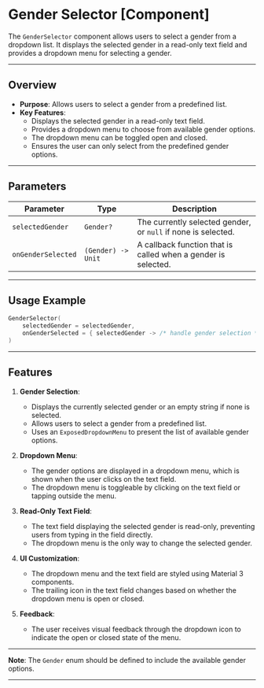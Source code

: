 # Gender Selector [Component]

The `GenderSelector` component allows users to select a gender from a dropdown list. It displays the selected gender in a read-only text field and provides a dropdown menu for selecting a gender.

---

## Overview

- **Purpose**: Allows users to select a gender from a predefined list.
- **Key Features**:
    - Displays the selected gender in a read-only text field.
    - Provides a dropdown menu to choose from available gender options.
    - The dropdown menu can be toggled open and closed.
    - Ensures the user can only select from the predefined gender options.

---

## Parameters

| Parameter          | Type               | Description                                                   |
|--------------------|--------------------|---------------------------------------------------------------|
| `selectedGender`   | `Gender?`          | The currently selected gender, or `null` if none is selected. |
| `onGenderSelected` | `(Gender) -> Unit` | A callback function that is called when a gender is selected. |

---

## Usage Example

```kotlin
GenderSelector(
    selectedGender = selectedGender,
    onGenderSelected = { selectedGender -> /* handle gender selection */ }
)
```

---

## Features

1. **Gender Selection**:
    - Displays the currently selected gender or an empty string if none is selected.
    - Allows users to select a gender from a predefined list.
    - Uses an `ExposedDropdownMenu` to present the list of available gender options.

2. **Dropdown Menu**:
    - The gender options are displayed in a dropdown menu, which is shown when the user clicks on the text field.
    - The dropdown menu is toggleable by clicking on the text field or tapping outside the menu.

3. **Read-Only Text Field**:
    - The text field displaying the selected gender is read-only, preventing users from typing in the field directly.
    - The dropdown menu is the only way to change the selected gender.

4. **UI Customization**:
    - The dropdown menu and the text field are styled using Material 3 components.
    - The trailing icon in the text field changes based on whether the dropdown menu is open or closed.

5. **Feedback**:
    - The user receives visual feedback through the dropdown icon to indicate the open or closed state of the menu.

---

**Note**: The `Gender` enum should be defined to include the available gender options.

---
